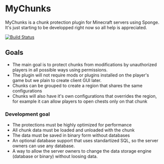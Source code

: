 # MyChunks
MyChunks is a chunk protection plugin for Minecraft servers using Sponge. It's just starting to be developped right now so all help is appreciated.

[![Build Status](http://img.shields.io/travis/GameModsBR/MyChunks.svg)](https://travis-ci.org/GameModsBR/MyChunks)

## Goals
* The main goal is to protect chunks from modifications by unauthorized players in all possible ways using permissions.
* The plugin will not require mods or plugins installed on the player's game but we plain to create client GUI later.
* Chunks can be grouped to create a region that shares the same configurations
* Chunks will also have it's own configurations that overrides the region, for example it can allow players to open chests only on that chunk

### Development goal
* The protections must be highly optimized for performance
* All chunk data must be loaded and unloaded with the chunk
* The data must be saved in binary form without databases
* An optional database support that uses standartized SQL, so the server owners can use any database.
* A way to allow the server owners to change the data storage engine (database or binary) without loosing data.
